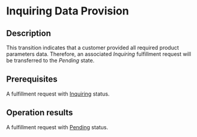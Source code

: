 # Inquiring Data Provision
## Description
This transition indicates that a customer provided all required product parameters data. Therefore, an associated *Inquiring* fulfillment request will be transferred to the *Pending* state.
## Prerequisites
A fulfillment request with [Inquiring](s-d-inquiring.html) status.
## Operation results
A fulfillment request with [Pending](s-b-pending.html) status.